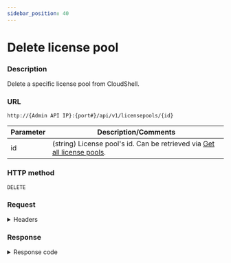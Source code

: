 ```yaml
---
sidebar_position: 40
---
```


# Delete license pool

### Description

Delete a specific license pool from CloudShell.

### URL

`http://{Admin API IP}:{port#}/api/v1/licensepools/{id}`

| Parameter | Description/Comments |
| --- | --- |
| id | (string) License pool's id. Can be retrieved via [Get all license pools](./get-all-license-pools.md). |

### HTTP method

`DELETE`

### Request

<details>
<summary>Headers</summary>

Example header format:

`Authorization: Basic <authorization token returned from the login method>`

`Content-Type: application/json`

</details>

### Response

<details>
<summary>Response code</summary>

```javascript
200 OK
```
</details>